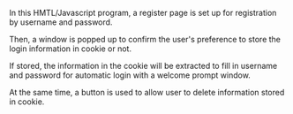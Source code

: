 In this HMTL/Javascript program, a register page is set up for registration by username and password. 

Then, a window is popped up to confirm the user's preference to store the login information in cookie or not. 

If stored, the information in the cookie will be extracted to fill in username and password for automatic login with a welcome prompt window.  

At the same time, a button is used to allow user to delete information stored in cookie. 

